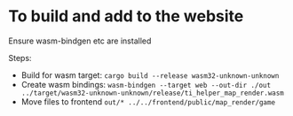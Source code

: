 # To build and add to the website
Ensure wasm-bindgen etc are installed

Steps:
 - Build for wasm target: `cargo build --release wasm32-unknown-unknown`
 - Create wasm bindings: `wasm-bindgen --target web --out-dir ./out ../target/wasm32-unknown-unknown/release/ti_helper_map_render.wasm`
 - Move files to frontend `out/* ../../frontend/public/map_render/game`
